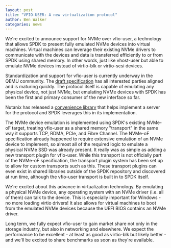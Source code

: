 ```yaml
---
layout: post
title: "VFIO-USER: A new virtualization protocol"
author: Ben Walker
categories: news
---
```


We're excited to announce support for NVMe over vfio-user, a technology that allows SPDK to present fully emulated NVMe devices into virtual machines. Virtual machines can leverage their existing NVMe drivers to communicate with the devices and data is transferred efficiently to or from SPDK using shared memory. In other words, just like vhost-user but able to emulate NVMe devices instead of virtio-blk or virtio-scsi devices.

Standardization and support for vfio-user is currently underway in the QEMU community. The [draft specification](https://github.com/tmakatos/qemu/blob/master/docs/devel/vfio-user.rst) has all interested parties aligned and is maturing quickly. The protocol itself is capable of emulating any physical device, not just NVMe, but emulating NVMe devices with SPDK has been the first and primary consumer of the new interface so far.

Nutanix has released a [convenience library](https://github.com/nutanix/libvfio-user) that helps implement a server for the protocol and SPDK leverages this in its implementation.

The NVMe device emulation is implemented using SPDK's existing NVMe-oF target, treating vfio-user as a shared memory "transport" in the same way it supports TCP, RDMA, PCIe, and Fibre Channel. The NVMe-oF specification already happened to require extensive emulation of an NVMe device to implement, so almost all of the required logic to emulate a physical NVMe SSD was already present. It really was as simple as adding a new transport plugin for vfio-user. While this transport is not officially part of the NVMe-oF specification, the transport plugin system has been set up to allow for custom transports such as this. These transport plugins can even exist in shared libraries outside of the SPDK repository and discovered at run time, although the vfio-user transport is built in to SPDK itself.

We're excited about this advance in virtualization technology. By emulating a physical NVMe device, any operating system with an NVMe driver (i.e. all of them) can talk to the device. This is especially important for Windows - no more loading virtio drivers! It also allows for virtual machines to boot from the emulated NVMe devices because the UEFI BIOS contains an NVMe driver.

Long term, we fully expect vfio-user to gain market share not only in the storage industry, but also in networking and elsewhere. We expect the performance to be excellent - at least as good as virtio-blk but likely better - and we'll be excited to share benchmarks as soon as they're available.

